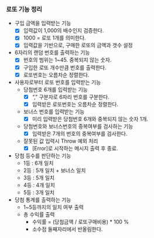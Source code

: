 ### 로또 기능 정리

- 구입 금액을 입력받는 기능
  - [x] 입력값이 1,000의 배수인지 검증한다.
  - [x] 1000 = 로또 1개를 의미한다.
  - [x] 입력값을 기반으로, 구매한 로또의 금액과 갯수 설정
- 6자리의 랜덤 번호를 출력하는 기능
  - [x] 번호의 범위는 1~45. 중복되지 않는 숫자.
  - [x] 구입한 로또 개수만큼 번호를 출력한다.
  - [x] 로또번호는 오름차순 정렬한다.
- 사용자로부터 로또 번호를 입력받는 기능
  - 당첨번호 6개를 입력받는 기능
    - [x] “,” 구분자로 6자리 번호를 구분한다.
    - [x] 입력받은 로또번호는 오름차순 정렬한다.
  - 보너스 번호를 입력받는 기능
    - [x] 미리 입력받은 당첨번호 6개와 중복되지 않는 숫자 1개.
  - 당첨번호와 보너스번호의 중복여부를 검사하는 기능
    - [x] 입력받은 7개의 번호의 중복여부를 검사한다.
  - 잘못된 값 입력시 Throw 예외 처리
    - [x] [Error]로 시작하는 메시지 출력 후 종료.
- 당첨 등수를 판단하는 기능
  - 1등 : 6개 일치
  - 2등 : 5개 일치 + 보너스 일치
  - 3등 : 5개 일치
  - 4등 : 4개 일치
  - 5등 : 3개 일치
- 당첨 통계를 출력하는 기능
  - 1~5등까지의 일치 여부 출력
  - 총 수익률 출력
    - 수익률 = (당첨금액 / 로또구매비용) \* 100 %
    - 소수점 둘째자리에서 반올림한다.
